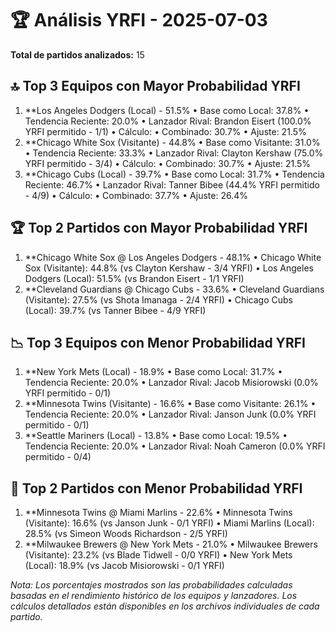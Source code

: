 # 🏆 Análisis YRFI - 2025-07-03

**Total de partidos analizados:** 15

## 🔝 Top 3 Equipos con Mayor Probabilidad YRFI
1. **Los Angeles Dodgers (Local) - 51.5%
   • Base como Local: 37.8%
   • Tendencia Reciente: 20.0%
   • Lanzador Rival: Brandon Eisert (100.0% YRFI permitido - 1/1)
   • Cálculo:
     • Combinado: 30.7%
     • Ajuste: 21.5%
2. **Chicago White Sox (Visitante) - 44.8%
   • Base como Visitante: 31.0%
   • Tendencia Reciente: 33.3%
   • Lanzador Rival: Clayton Kershaw (75.0% YRFI permitido - 3/4)
   • Cálculo:
     • Combinado: 30.7%
     • Ajuste: 21.5%
3. **Chicago Cubs (Local) - 39.7%
   • Base como Local: 31.7%
   • Tendencia Reciente: 46.7%
   • Lanzador Rival: Tanner Bibee (44.4% YRFI permitido - 4/9)
   • Cálculo:
     • Combinado: 37.7%
     • Ajuste: 26.4%

## 🏆 Top 2 Partidos con Mayor Probabilidad YRFI
1. **Chicago White Sox @ Los Angeles Dodgers - 48.1%
   • Chicago White Sox (Visitante): 44.8% (vs Clayton Kershaw - 3/4 YRFI)
   • Los Angeles Dodgers (Local): 51.5% (vs Brandon Eisert - 1/1 YRFI)
2. **Cleveland Guardians @ Chicago Cubs - 33.6%
   • Cleveland Guardians (Visitante): 27.5% (vs Shota Imanaga - 2/4 YRFI)
   • Chicago Cubs (Local): 39.7% (vs Tanner Bibee - 4/9 YRFI)

## 📉 Top 3 Equipos con Menor Probabilidad YRFI
1. **New York Mets (Local) - 18.9%
   • Base como Local: 31.7%
   • Tendencia Reciente: 20.0%
   • Lanzador Rival: Jacob Misiorowski (0.0% YRFI permitido - 0/1)
2. **Minnesota Twins (Visitante) - 16.6%
   • Base como Visitante: 26.1%
   • Tendencia Reciente: 20.0%
   • Lanzador Rival: Janson Junk (0.0% YRFI permitido - 0/1)
3. **Seattle Mariners (Local) - 13.8%
   • Base como Local: 19.5%
   • Tendencia Reciente: 20.0%
   • Lanzador Rival: Noah Cameron (0.0% YRFI permitido - 0/4)

## 🚫 Top 2 Partidos con Menor Probabilidad YRFI
1. **Minnesota Twins @ Miami Marlins - 22.6%
   • Minnesota Twins (Visitante): 16.6% (vs Janson Junk - 0/1 YRFI)
   • Miami Marlins (Local): 28.5% (vs Simeon Woods Richardson - 2/5 YRFI)
2. **Milwaukee Brewers @ New York Mets - 21.0%
   • Milwaukee Brewers (Visitante): 23.2% (vs Blade Tidwell - 0/0 YRFI)
   • New York Mets (Local): 18.9% (vs Jacob Misiorowski - 0/1 YRFI)

*Nota: Los porcentajes mostrados son las probabilidades calculadas basadas en el rendimiento histórico de los equipos y lanzadores. Los cálculos detallados están disponibles en los archivos individuales de cada partido.*